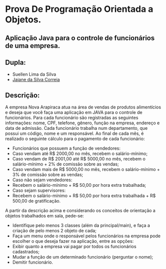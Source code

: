 # Prova De Programação Orientada a Objetos.
## Aplicação Java para o controle de funcionários de uma empresa.

## Dupla:
* Suellen Lima da Silva
* [Jaiane da Silva Correia](https://github.com/jaianesilva09)

## Descrição:

A empresa Nova Arapiraca atua na área de vendas de produtos alimentícios e deseja que você faça
uma aplicação em JAVA para o controle de funcionários. Para cada funcionário são registradas as
seguintes informações: nome, CPF, telefone, gênero, função na empresa, endereço e data de
admissão. Cada funcionário trabalha num departamento, que possui um código, nome e um
responsável. Ao final de cada mês, é realizado o seguinte cálculo para o pagamento de cada
funcionário:

* Funcionários que possuem a função de vendedores:
* Caso vendam até R$ 2000,00 no mês, recebem o salário-mínimo;
* Caso vendam de R$ 2001,00 até R$ 5000,00 no mês, recebem o salário-mínimo + 2% de
comissão sobre as vendas;
* Caso vendam mais de R$ 5000,00 no mês, recebem o salário-mínimo + 3% de comissão
sobre as vendas;
* Caso não sejam vendedores:
* Recebem o salário-mínimo + R$ 50,00 por hora extra trabalhada;
* Caso sejam supervisores:
* Recebem o salário-mínimo + R$ 50,00 por hora extra trabalhada + R$ 500,00 de
gratificação.

A partir da descrição acima e considerando os conceitos de orientação a objetos trabalhados em
sala, pede-se:
* Identifique pelo menos 3 classes (além da principal/main), e faça a criação de pelo menos 2
objeto de cada;
* Faça um menu onde o responsável pelos funcionários na empresa pode escolher o que deseja
fazer na aplicação, entre as opções:
* Exibir quanto a empresa vai pagar por todos os funcionários cadastrados;
* Mudar a função de um determinado funcionário (perguntar o nome);
* Demitir funcionário.
